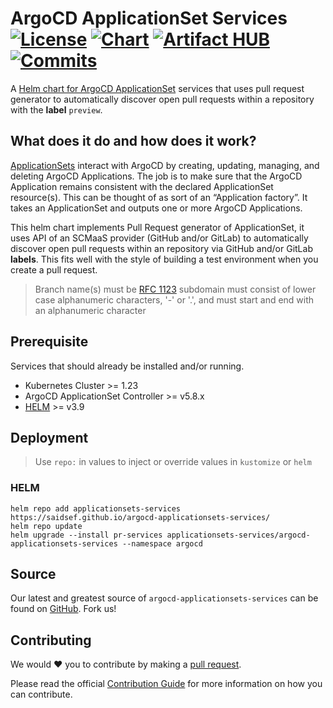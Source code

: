 # ArgoCD ApplicationSet Services [![License](https://img.shields.io/badge/License-Apache_2.0-blue.svg)](./LICENSE.md) [![Chart](https://github.com/saidsef/argocd-applicationsets-services/actions/workflows/charts.yml/badge.svg)](#deployment) [![Artifact HUB](https://img.shields.io/endpoint?url=https://artifacthub.io/badge/repository/argocd-applicationsets-services)](https://artifacthub.io/packages/search?repo=argocd-applicationsets-services) [![Commits](https://img.shields.io/github/commits-since/saidsef/argocd-applicationsets-services/latest.svg)](#Source)

A [Helm chart for ArgoCD ApplicationSet](./charts/applicationset/README.md) services that uses pull request generator to automatically discover open pull requests within a repository with the **label** `preview`.

## What does it do and how does it work?
[ApplicationSets](https://argocd-applicationset.readthedocs.io/en/stable/) interact with ArgoCD by creating, updating, managing, and deleting ArgoCD Applications. The job is to make sure that the ArgoCD Application remains consistent with the declared ApplicationSet resource(s). This can be thought of as sort of an “Application factory”. It takes an ApplicationSet and outputs one or more ArgoCD Applications.

This helm chart implements Pull Request generator of ApplicationSet, it uses API of an SCMaaS provider (GitHub and/or GitLab) to automatically discover open pull requests within an repository via GitHub and/or GitLab **labels**. This fits well with the style of building a test environment when you create a pull request.

> Branch name(s) must be [RFC 1123](https://www.rfc-editor.org/rfc/rfc1123) subdomain must consist of lower case alphanumeric characters, '-' or '.', and must start and end with an alphanumeric character
## Prerequisite

Services that should already be installed and/or running.

- Kubernetes Cluster >= 1.23
- ArgoCD ApplicationSet Controller >= v5.8.x
- [HELM](https://helm.sh/docs/intro/install/) >= v3.9

## Deployment

> Use `repo:` in values to inject or override values in `kustomize` or `helm`
### HELM

```shell
helm repo add applicationsets-services https://saidsef.github.io/argocd-applicationsets-services/
helm repo update
helm upgrade --install pr-services applicationsets-services/argocd-applicationsets-services --namespace argocd
```

## Source

Our latest and greatest source of `argocd-applicationsets-services` can be found on [GitHub](./). Fork us!

## Contributing

We would :heart: you to contribute by making a [pull request](https://github.com/saidsef/argocd-applicationsets-services/pulls).

Please read the official [Contribution Guide](./CONTRIBUTING.md) for more information on how you can contribute.

